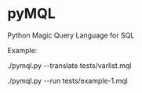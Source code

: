 # pyMQL
Python Magic Query Language for SQL

Example:

./pymql.py --translate tests/varlist.mql

./pymql.py --run tests/example-1.mql
